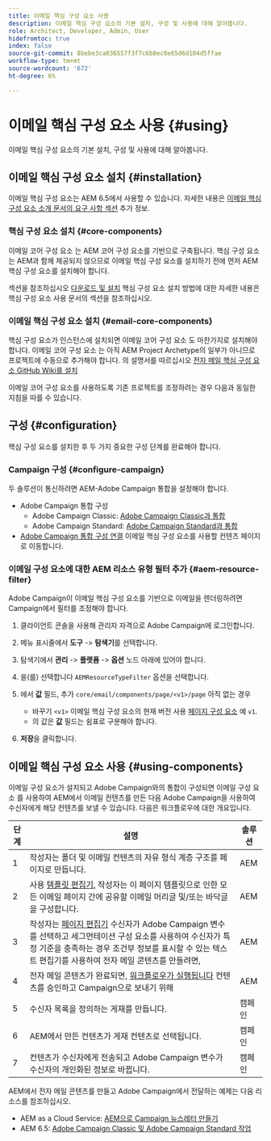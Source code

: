 ```yaml
---
title: 이메일 핵심 구성 요소 사용
description: 이메일 핵심 구성 요소의 기본 설치, 구성 및 사용에 대해 알아봅니다.
role: Architect, Developer, Admin, User
hidefromtoc: true
index: false
source-git-commit: 8bebe3ca036557f3f7c6b8ec0e65d6d104d5ffae
workflow-type: tm+mt
source-wordcount: '672'
ht-degree: 6%

---
```



# 이메일 핵심 구성 요소 사용 {#using}

이메일 핵심 구성 요소의 기본 설치, 구성 및 사용에 대해 알아봅니다.

## 이메일 핵심 구성 요소 설치 {#installation}

이메일 핵심 구성 요소는 AEM 6.5에서 사용할 수 있습니다. 자세한 내용은 [이메일 핵심 구성 요소 소개 문서의 요구 사항 섹션](introduction.md#requirements) 추가 정보.

### 핵심 구성 요소 설치 {#core-components}

이메일 코어 구성 요소 는 AEM 코어 구성 요소를 기반으로 구축됩니다. 핵심 구성 요소는 AEM과 함께 제공되지 않으므로 이메일 핵심 구성 요소를 설치하기 전에 먼저 AEM 핵심 구성 요소를 설치해야 합니다.

섹션을 참조하십시오 [다운로드 및 설치](/help/get-started/using.md#download-and-install) 핵심 구성 요소 설치 방법에 대한 자세한 내용은 핵심 구성 요소 사용 문서의 섹션을 참조하십시오.

### 이메일 핵심 구성 요소 설치 {#email-core-components}

핵심 구성 요소가 인스턴스에 설치되면 이메일 코어 구성 요소 도 마찬가지로 설치해야 합니다. 이메일 코어 구성 요소 는 아직 AEM Project Archetype의 일부가 아니므로 프로젝트에 수동으로 추가해야 합니다. 의 설명서를 따르십시오 [전자 메일 핵심 구성 요소 GitHub Wiki를 설치](https://github.com/adobe/aem-core-email-components/wiki/Adding-to-Existing-Project)

이메일 코어 구성 요소를 사용하도록 기존 프로젝트를 조정하려는 경우 다음과 동일한 지침을 따를 수 있습니다.

## 구성 {#configuration}

핵심 구성 요소를 설치한 후 두 가지 중요한 구성 단계를 완료해야 합니다.

### Campaign 구성 {#configure-campaign}

두 솔루션이 통신하려면 AEM-Adobe Campaign 통합을 설정해야 합니다.

* Adobe Campaign 통합 구성
   * Adobe Campaign Classic: [Adobe Campaign Classic과 통합](https://experienceleague.adobe.com/docs/experience-manager-65/administering/integration/campaignonpremise.html)
   * Adobe Campaign Standard: [Adobe Campaign Standard과 통합](https://experienceleague.adobe.com/docs/experience-manager-65/administering/integration/campaignstandard.html)
* [Adobe Campaign 통합 구성 연결](/help/email/components/page.md#cloud-services-tab) 이메일 핵심 구성 요소를 사용할 컨텐츠 페이지로 이동합니다.

### 이메일 구성 요소에 대한 AEM 리소스 유형 필터 추가 {#aem-resource-filter}

Adobe Campaign이 이메일 핵심 구성 요소를 기반으로 이메일을 렌더링하려면 Campaign에서 필터를 조정해야 합니다.

1. 클라이언트 콘솔을 사용해 관리자 자격으로 Adobe Campaign에 로그인합니다.

1. 메뉴 표시줄에서 **도구** -> **탐색기**&#x200B;를 선택합니다.

1. 탐색기에서 **관리** -> **플랫폼** -> **옵션** 노드 아래에 있어야 합니다.

1. 을(를) 선택합니다 `AEMResourceTypeFilter` 옵션을 선택합니다.

1. 에서 **값** 필드, 추가 `core/email/components/page/<v1>/page` 아직 없는 경우

   * 바꾸기 `<v1>` 이메일 핵심 구성 요소의 현재 버전 사용 [페이지 구성 요소](/help/email/components/page.md) 예 `v1`.
   * 의 값은 **값** 필드는 쉼표로 구분해야 합니다.

1. **저장**&#x200B;을 클릭합니다.

## 이메일 핵심 구성 요소 사용 {#using-components}

이메일 구성 요소가 설치되고 Adobe Campaign와의 통합이 구성되면 이메일 구성 요소 를 사용하여 AEM에서 이메일 컨텐츠를 만든 다음 Adobe Campaign을 사용하여 수신자에게 해당 컨텐츠를 보낼 수 있습니다. 다음은 워크플로우에 대한 개요입니다.

| 단계 | 설명 | 솔루션 |
|---|---|---|
| 1 | 작성자는 폴더 및 이메일 컨텐츠의 자유 형식 계층 구조를 페이지로 만듭니다. | AEM |
| 2 | 사용 [템플릿 편집기,](https://experienceleague.adobe.com/docs/experience-manager-cloud-service/sites/authoring/features/templates.html?lang=ko-KR) 작성자는 이 페이지 템플릿으로 인한 모든 이메일 페이지 간에 공유할 이메일 머리글 및/또는 바닥글을 구성합니다. | AEM |
| 3 | 작성자는 [페이지 편집기](https://experienceleague.adobe.com/docs/experience-manager-cloud-service/content/sites/authoring/fundamentals/editing-content.html) 수신자가 Adobe Campaign 변수를 선택하고 세그먼테이션 구성 요소를 사용하여 수신자가 특정 기준을 충족하는 경우 조건부 정보를 표시할 수 있는 텍스트 편집기를 사용하여 전자 메일 콘텐츠를 만들려면, | AEM |
| 4 | 전자 메일 콘텐츠가 완료되면, [워크플로우가 실행됩니다](https://experienceleague.adobe.com/docs/experience-manager-cloud-service/content/sites/authoring/workflows/overview.html) 컨텐츠를 승인하고 Campaign으로 보내기 위해 | AEM |
| 5 | 수신자 목록을 정의하는 게재를 만듭니다. | 캠페인 |
| 6 | AEM에서 만든 컨텐츠가 게재 컨텐츠로 선택됩니다. | 캠페인 |
| 7 | 컨텐츠가 수신자에게 전송되고 Adobe Campaign 변수가 수신자의 개인화된 정보로 바뀝니다. | 캠페인 |

AEM에서 전자 메일 콘텐츠를 만들고 Adobe Campaign에서 전달하는 예제는 다음 리소스를 참조하십시오.

* AEM as a Cloud Service: [AEM으로 Campaign 뉴스레터 만들기](https://experienceleague.adobe.com/docs/experience-manager-cloud-service/content/sites/authoring/campaign/creating-newsletters.html)
* AEM 6.5: [Adobe Campaign Classic 및 Adobe Campaign Standard 작업](https://experienceleague.adobe.com/docs/experience-manager-65/authoring/aem-adobe-campaign/campaign.html)

